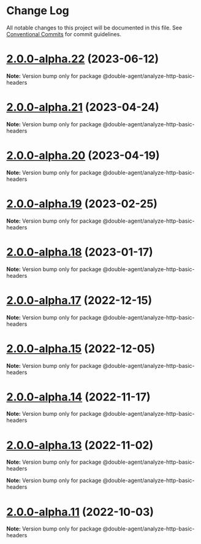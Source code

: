 # Change Log

All notable changes to this project will be documented in this file.
See [Conventional Commits](https://conventionalcommits.org) for commit guidelines.

# [2.0.0-alpha.22](https://github.com/ulixee/unblocked/compare/v2.0.0-alpha.21...v2.0.0-alpha.22) (2023-06-12)

**Note:** Version bump only for package @double-agent/analyze-http-basic-headers





# [2.0.0-alpha.21](https://github.com/ulixee/unblocked/compare/v2.0.0-alpha.20...v2.0.0-alpha.21) (2023-04-24)

**Note:** Version bump only for package @double-agent/analyze-http-basic-headers





# [2.0.0-alpha.20](https://github.com/ulixee/unblocked/compare/v2.0.0-alpha.18...v2.0.0-alpha.20) (2023-04-19)

**Note:** Version bump only for package @double-agent/analyze-http-basic-headers





# [2.0.0-alpha.19](https://github.com/ulixee/unblocked/compare/v2.0.0-alpha.18...v2.0.0-alpha.19) (2023-02-25)

**Note:** Version bump only for package @double-agent/analyze-http-basic-headers





# [2.0.0-alpha.18](https://github.com/ulixee/unblocked/compare/v2.0.0-alpha.17...v2.0.0-alpha.18) (2023-01-17)

**Note:** Version bump only for package @double-agent/analyze-http-basic-headers





# [2.0.0-alpha.17](https://github.com/ulixee/unblocked/compare/v2.0.0-alpha.15...v2.0.0-alpha.17) (2022-12-15)

**Note:** Version bump only for package @double-agent/analyze-http-basic-headers





# [2.0.0-alpha.15](https://github.com/ulixee/unblocked/compare/v2.0.0-alpha.14...v2.0.0-alpha.15) (2022-12-05)

**Note:** Version bump only for package @double-agent/analyze-http-basic-headers





# [2.0.0-alpha.14](https://github.com/ulixee/unblocked/compare/v2.0.0-alpha.13...v2.0.0-alpha.14) (2022-11-17)

**Note:** Version bump only for package @double-agent/analyze-http-basic-headers





# [2.0.0-alpha.13](https://github.com/ulixee/unblocked/compare/v2.0.0-alpha.12...v2.0.0-alpha.13) (2022-11-02)

**Note:** Version bump only for package @double-agent/analyze-http-basic-headers







**Note:** Version bump only for package @double-agent/analyze-http-basic-headers





# [2.0.0-alpha.11](https://github.com/ulixee/unblocked/compare/v1.0.1...v2.0.0-alpha.11) (2022-10-03)

**Note:** Version bump only for package @double-agent/analyze-http-basic-headers
